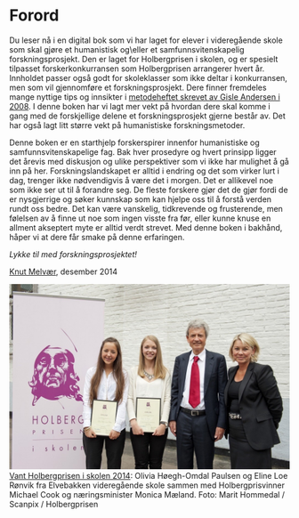 # Forord

Du leser nå i en digital bok som vi har laget for elever i videregående skole som skal gjøre et humanistisk og\eller et samfunnsvitenskapelig forskningsprosjekt. Den er laget for Holbergprisen i skolen, og er spesielt tilpasset forskerkonkurransen som Holbergprisen arrangerer hvert år. Innholdet passer også godt for skoleklasser som ikke deltar i konkurransen, men som vil gjennomføre et forskningsprosjekt. Dere finner fremdeles mange nyttige tips og innsikter i [metodeheftet skrevet av Gisle Andersen i 2008][2]. I denne boken har vi lagt mer vekt på hvordan dere skal komme i gang med de forskjellige delene et forskningsprosjekt gjerne består av. Det har også lagt litt større vekt på humanistiske forskningsmetoder.

Denne boken er en starthjelp forskerspirer innenfor humanistiske og samfunnsvitenskapelige fag. Bak hver prosedyre og hvert prinsipp ligger det årevis med diskusjon og ulike perspektiver som vi ikke har mulighet å gå inn på her. Forskningslandskapet er alltid i endring og det som virker lurt i dag, trenger ikke nødvendigvis å være det i morgen. Det er allikevel noe som ikke ser ut til å forandre seg. De fleste forskere gjør det de gjør fordi de er nysgjerrige og søker kunnskap som kan hjelpe oss til å forstå verden rundt oss bedre. Det kan være vanskelig, tidkrevende og frusterende, men følelsen av å finne ut noe som ingen visste fra før, eller kunne knuse en allment akseptert myte er alltid verdt strevet. Med denne boken i bakhånd, håper vi at dere får smake på denne erfaringen.

_Lykke til med forskningsprosjektet!_

[Knut Melvær](http://knutmelvaer.no), desember 2014

<div class="caption"><img id="oliviahegh-omdalpaulsenogelineloernvikfraelvebakkenvideregendeskolesammenmedholbergprisvinnermichaelcookognringsministermonicamland.foto:marithommedalscanpixholbergprisen" src="./images/holbergvinnere2014.jpeg" alt="Olivia Høegh-Omdal Paulsen og Eline Loe Rønvik fra Elvebakken videregående skole sammen med Holbergprisvinner Michael Cook og næringsminister Monica Mæland. Foto: Marit Hommedal / Scanpix / Holbergprisen" title="Olivia Høegh-Omdal Paulsen og Eline Loe Rønvik fra Elvebakken videregående skole sammen med Holbergprisvinner Michael Cook og næringsminister Monica Mæland. Foto: Marit Hommedal / Scanpix / Holbergprisen" /><div class="caption-text">
<a href="http://www.holbergprisen.no/holbergprisen-i-skolen/vinner-2014">Vant Holbergprisen i skolen 2014</a>: Olivia Høegh-Omdal Paulsen og Eline Loe Rønvik fra Elvebakken videregående skole sammen med Holbergprisvinner Michael Cook og næringsminister Monica Mæland. Foto: Marit Hommedal / Scanpix / Holbergprisen</div></div>

[2]: http://www.holbergprisen.no/images/materiell/2008_skole_elevkompendium.pdf
